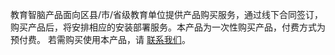教育智脑产品面向区县/市/省级教育单位提供产品购买服务，通过线下合同签订，购买产品后，将安排相应的安装部署服务。本产品为一次性购买产品，付费方式为预付费。
若需购买使用本产品，请 [联系我们](https://cloud.tencent.com/apply/p/bzjyg4wz9wm)。

